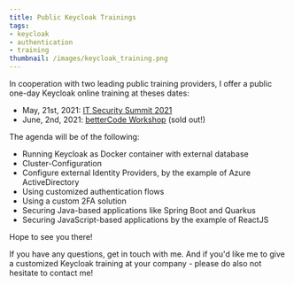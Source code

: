 ```yaml
---
title: Public Keycloak Trainings
tags:
- keycloak
- authentication
- training
thumbnail: /images/keycloak_training.png
---
```


In cooperation with two leading public training providers, I offer a public one-day Keycloak online training at theses dates:

* May, 21st, 2021: [IT Security Summit 2021](https://it-security-summit.de/it-security-summit/authentifizierung-einfach-und-sicher-gemacht-mit-keycloak-teil-1/)
* June, 2nd, 2021: [betterCode Workshop](https://api.bettercode.eu/lecture_compact1.php?id=12885&source=0) (sold out!)

The agenda will be of the following:

* Running Keycloak as Docker container with external database
* Cluster-Configuration
* Configure external Identity Providers, by the example of Azure ActiveDirectory
* Using customized authentication flows
* Using a custom 2FA solution
* Securing Java-based applications like Spring Boot and Quarkus
* Securing JavaScript-based applications by the example of ReactJS

Hope to see you there!

If you have any questions, get in touch with me.
And if you'd like me to give a customized Keycloak training at your company - please do also not hesitate to contact me!
